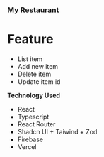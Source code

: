 ### My Restaurant

# Feature
- List item
- Add new item
- Delete item
- Update item id

**Technology Used**
- React
- Typescript
- React Router
- Shadcn UI + Taiwind + Zod
- Firebase
- Vercel